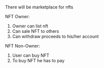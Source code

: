 There will be marketplace for nfts

NFT Owner:
1. Owner can list nft 
2. Can sale NFT to others
3. Can withdraw proceeds to his/her account

NFT Non-Owner:
1. User can buy NFT
2. To buy NFT he has to pay
